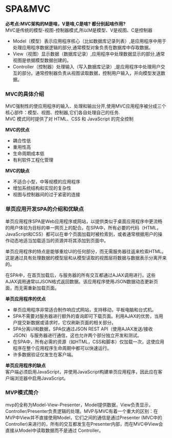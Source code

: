 # SPA&MVC

**必考点:MVC架构的M是啥，V是啥,C是啥? 都分别起啥作用?**  
MVC是传统的模型-视图-控制器模式,所以M是模型、V是视图、C是控制器
+ Model（模型）表示应用程序核心（比如数据库记录列表）,是应用程序中用于处理应用程序数据逻辑的部分,通常模型对象负责在数据库中存取数据。
+ View（视图）显示数据（数据库记录）,应用程序中处理数据显示的部分,通常视图是依据模型数据创建的。
+ Controller（控制器）处理输入（写入数据库记录）,是应用程序中处理用户交互的部分。通常控制器负责从视图读取数据，控制用户输入，并向模型发送数据。  
  
  
### MVC的具体介绍
MVC强制性的使应用程序的输入、处理和输出分开,使用MVC应用程序被分成三个核心部件：模型、视图、控制器,它们各自处理自己的任务.  
MVC 模式同时提供了对 HTML、CSS 和 JavaScript 的完全控制  

**MVC的优点**
+ 耦合性低
+ 重用性高
+ 生命周期成本低
+ 有利软件工程化管理  

**MVC的缺点**
+ 不适合小型，中等规模的应用程序
+ 增加系统结构和实现的复杂性
+ 视图与控制器间的过于紧密的连接


### 单页应用开发SPA的介绍和优缺点  
单页应用程序SPA是Web应用程序或网站，以提供类似于桌面应用程序中更流畅的用户体验为目标的单一网页上的配合。在SPA中，所有必要的代码（HTML，JavaScript和CSS）都可以在单个页面加载时被检索到，或者通常根据用户的操作动态地适当加载适当的资源并将其添加到页面中。  
  
单页应用程序的特点是能够重绘UI的任何部分，而无需服务器往返来检索HTML。这是通过具有处理数据的模型层和从模型读取的视图层将数据与数据表示分离开来的。  
  
在SPA中，在首页加载后，与服务器的所有交互都通过AJAX调用进行。这些AJAX调用通常以JSON格式返回数据。该应用程序使用JSON数据动态更新页面，而无需重新加载页面。  

**单页应用程序的优点**
+ 单页应用程序非常适合制作响应式网站，支持移动，平板电脑和台式机。
+ SPA不需要对服务器进行额外的查询即可下载页面。利用AJAX的优势，当用户提交新数据或请求时，它仅刷新页面的相关部分。
+ SPA分离UI和数据，SPA仅通过JSON REST API（使用AJAX发送/接收JSON）与服务器进行通信，这也允许两个部分独立开发和测试。
+ 在SPA中，所有必需的资源（如HTML，CSS和脚本）仅加载一次，这使应用程序在整个应用程序生命周期中都可以快速运行。
+ 许多数据验证仅发生在客户端。  
  
**单页应用程序的缺点**  
客户端必须启用JavaScript，并使用JavaScript构建单页应用程序，因此应在客户端浏览器中启用JavaScript。  

### MVP模式简介
mvp的全称为Model-View-Presenter，Model提供数据，View负责显示，Controller/Presenter负责逻辑的处理。MVP与MVC有着一个重大的区别：在MVP中View并不直接使用Model，它们之间的通信是通过Presenter (MVC中的Controller)来进行的，所有的交互都发生在Presenter内部，而在MVC中View会直接从Model中读取数据而不是通过 Controller。
